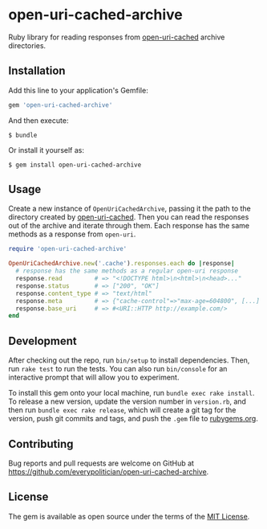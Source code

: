 # open-uri-cached-archive

Ruby library for reading responses from [open-uri-cached][] archive directories.

## Installation

Add this line to your application's Gemfile:

```ruby
gem 'open-uri-cached-archive'
```

And then execute:

    $ bundle

Or install it yourself as:

    $ gem install open-uri-cached-archive

## Usage

Create a new instance of `OpenUriCachedArchive`, passing it the path to the directory created by [open-uri-cached][]. Then you can read the responses out of the archive and iterate through them. Each response has the same methods as a response from `open-uri`.

```ruby
require 'open-uri-cached-archive'

OpenUriCachedArchive.new('.cache').responses.each do |response|
  # response has the same methods as a regular open-uri response
  response.read         # => "<!DOCTYPE html>\n<html>\n<head>..."
  response.status       # => ["200", "OK"]
  response.content_type # => "text/html"
  response.meta         # => {"cache-control"=>"max-age=604800", [...] }
  response.base_uri     # => #<URI::HTTP http://example.com/>
end
```

## Development

After checking out the repo, run `bin/setup` to install dependencies. Then, run `rake test` to run the tests. You can also run `bin/console` for an interactive prompt that will allow you to experiment.

To install this gem onto your local machine, run `bundle exec rake install`. To release a new version, update the version number in `version.rb`, and then run `bundle exec rake release`, which will create a git tag for the version, push git commits and tags, and push the `.gem` file to [rubygems.org](https://rubygems.org).

## Contributing

Bug reports and pull requests are welcome on GitHub at https://github.com/everypolitician/open-uri-cached-archive.

## License

The gem is available as open source under the terms of the [MIT License](http://opensource.org/licenses/MIT).

[open-uri-cached]: https://github.com/tigris/open-uri-cached
